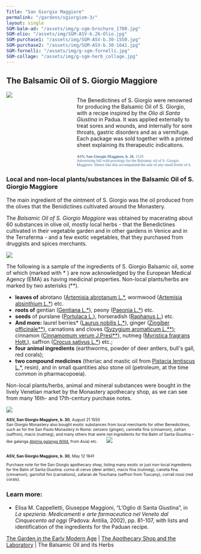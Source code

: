 ```yaml
---
Title: "San Giorgio Maggiore"
permalink: "/gardens/sgiorgiom-3/"
layout: single
SGM-balm-ad: "/assets/img/g-sgm-brochure_1780.jpg"
SGM-olio: "/assets/img/SGM-ASV-b.26-Olio.jpg"
SGM-purchase1: "/assets/img/SGM-ASV-b.30-1550.jpg"
SGM-purchase2: "/assets/img/SGM-ASV-b.30-1641.jpg"
SGM-fornelli: "/assets/img/g-sgm-fornelli.jpg"
SGM-collage: "/assets/img/g-sgm-herb_collage.jpg"
---
```


## The Balsamic Oil of S. Giorgio Maggiore

<div style="display:flex;align-items:top;justify-content:space-between;">
<figure style="flex:1;max-width:40%;margin:0 30px 0 auto;"><a href="{{ page.SGM-balm-ad | relative_url }}" class="image-popup"><img src="{{ page.SGM-balm-ad | relative_url }}" class="img-ctr" style="width:%"/></a></figure>
<p style="flex:2;margin-bottom:0;">The Benedictines of S. Giorgio were renowned for producing the Balsamic Oil of S. Giorgio, with a recipe inspired by the <em>Olio di Santa Giustina</em> in Padua. It was applied externally to treat sores and wounds, and internally for sore throats, gastric disorders and as a vermifuge. Each package was sold together with a printed sheet explaining its therapeutic indications.
<br/><br/><span style="color: #3f6c98;font-family: Georgia,Times,serif;font-size: .75em;"><strong>ASV, San Giorgio Maggiore, b. 26</strong>, 1529<br/>
Advertising bill with posology for the Balsamic oil of S. Giorgio Maggiore. Sheets like this accompanied the sale of any small bottle of it. </span></p></div>

### Local and non-local plants/substances in the Balsamic Oil of S. Giorgio Maggiore

The main ingredient of the ointment of S. Giorgio was the oil produced from the olives that the Benidictines cultivated around the Monastery.

The _Balsamic Oil of S. Giorgio Maggiore_ was obtained by macerating about 60 substances in olive oil, mostly local herbs - that the Benedictines cultivated in their vegetable garden and in other gardens in Venice and in the Terraferma - and a few exotic vegetables, that they purchased from druggists and spices merchants.

<a href="{{ page.SGM-collage | relative_url }}" class="image-popup"><img src="{{ page.SGM-collage | relative_url }}" style="max-width:80%!important;float:unset!important;margin-right:auto!important;"/></a>

The following is a sample of the ingredients of S. Giorgio Balsamic oil, some of which (marked with * ) are now acknowledged by the European Medical Agency (EMA) as having medicinal properties. Non-local plants/herbs are marked by two asterisks (**).

* **leaves of** abrotano ([Artemisia abrotanum L.\*](https://powo.science.kew.org/taxon/urn:lsid:ipni.org:names:306365-2), wormwood ([Artemisia absinthium L.*](https://powo.science.kew.org/taxon/urn:lsid:ipni.org:names:300106-2)) etc.
* **roots of** gentian ([Gentiana L.\*](https://powo.science.kew.org/taxon/urn:lsid:ipni.org:names:30001281-2)), peony ([Paeonia L.*](https://powo.science.kew.org/taxon/urn:lsid:ipni.org:names:329475-2)) etc.
* **seeds** of purslane ([Portulaca L.](https://powo.science.kew.org/taxon/urn:lsid:ipni.org:names:325899-2)), horseradish ([Raphanus L.](https://powo.science.kew.org/taxon/urn:lsid:ipni.org:names:12986-1)) etc.
* **And more:** laurel berries* ([Laurus nobilis L.\*](https://powo.science.kew.org/taxon/urn:lsid:ipni.org:names:465049-1)), ginger ([Zingiber officinale\*\*](https://powo.science.kew.org/taxon/urn:lsid:ipni.org:names:798372-1)), carnations and cloves ([Syzygium aromaticum L.\*\*](https://powo.science.kew.org/taxon/urn:lsid:ipni.org:names:601421-1)); cinnamon ([Cinnamomum verum J.Presl\*\*](https://powo.science.kew.org/taxon/urn:lsid:ipni.org:names:463752-1)), nutmeg ([Myristica fragrans Hott.](https://powo.science.kew.org/taxon/urn:lsid:ipni.org:names:586076-1)), saffron ([Crocus sativus L.\*](https://powo.science.kew.org/taxon/urn:lsid:ipni.org:names:436688-1)) etc.;
* **four animal ingredients** (earthworms, powder of deer antlers, bull's gall, red corals);
* **two compound medicines** (theriac and mastic oil from [Pistacia lentiscus L.](https://powo.science.kew.org/taxon/urn:lsid:ipni.org:names:70253-1)\*, resin), and in small quantities also stone oil (petroleum, at the time common in pharmacopoeia).

Non-local plants/herbs, animal and mineral substances were bought in the lively Venetian market by the Monastery apothecary shop, as we can see from many 16th- and 17th-century purchase notes.

<div class="thumb-nav">
<span class="thumb-nav-p" style="width: 45%; font-size: 75%; margin-right: 20px"><a href="{{ page.SGM-purchase1 | relative_url }}" class="image-popup"><img class="thumb-menu" src="{{ page.SGM-purchase1 | relative_url }}"/></a>
<br/><br/><strong>ASV, San Giorgio Maggiore, b. 30</strong>, August 21 1550<br/>
San Giorgio Monastery also bought exotic substances from local merchants for other Benedictines, such as for the San Paolo Monastery in Rome: zenzero (ginger), cannella fina (cinnamon), zafran (saffron), macis (nutmeg), and many others that were not ingredients for the Balm of Santa Giustina – like galanga <a href="https://powo.science.kew.org/taxon/urn:lsid:ipni.org:names:795279-1">Alpinia galanga Willd.</a> from Asia) etc. </span>
<span class="thumb-nav-p" style="width: 45%;  font-size: 75%"><a href="{{ page.SGM-purchase2 | relative_url }}" class="image-popup"><img class="thumb-menu" src="{{ page.SGM-purchase2  | relative_url }}"/></a>
<br/><br/><br/><strong>ASV, San Giorgio Maggiore, b. 30</strong>, May 12 1641<br/>

Purchase note for the San Giorgio apothecary shop, listing many exotic or just non-local ingredients for the Balm of Santa Giustina: corno di cervo (deer antler), macis fina (nutmeg), canella fina (cinnamon), garrofoli fini (carnations), zafaran de Toschana (saffron from Tuscany), corrali rossi (red corals).</span>
</div>

### Learn more:
- Elisa M. Cappelletti, Giuseppe Maggioni, “L’Oglio di Santa Giustina”, in *La spezieria. Medicamenti e arte farmaceutica nel Veneto dal Cinquecento ad oggi* (Padova: Antilia, 2002), pp. 81-107, with lists and identification of the ingredients for the Paduan recipe.

<a href="{{ site.baseurl }}gardens/sgiorgiom-1/">The Garden in the Early Modern Age</a> | <a href="{{ site.baseurl }}gardens/sgiorgiom-2">The Apothecary Shop and the Laboratory</a> | The Balsamic Oil and its Herbs
